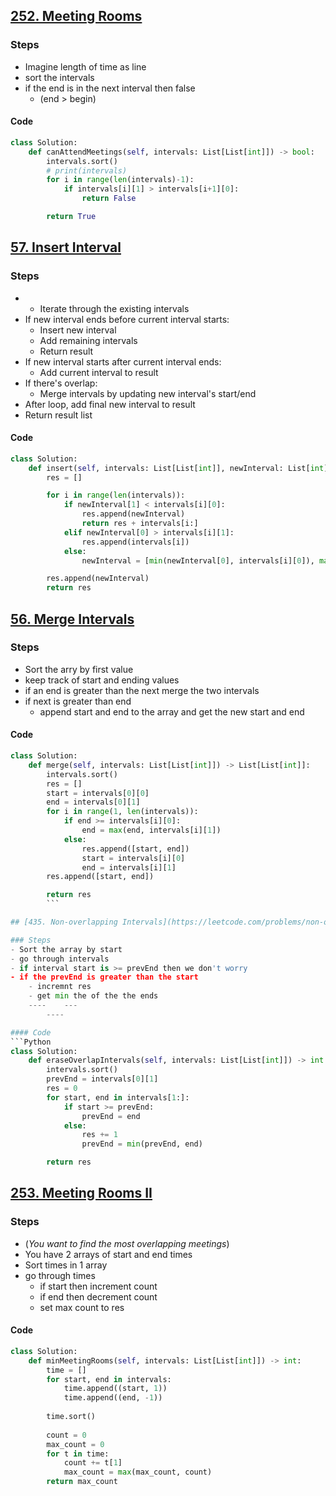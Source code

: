 ## [252. Meeting Rooms](https://leetcode.com/problems/meeting-rooms/)

### Steps
- Imagine length of time as line
- sort the intervals
- if the end is in the next interval then false 
	- (end > begin)

#### Code
```python
class Solution:
    def canAttendMeetings(self, intervals: List[List[int]]) -> bool:
        intervals.sort()
        # print(intervals)
        for i in range(len(intervals)-1):
            if intervals[i][1] > intervals[i+1][0]:
                return False

        return True 
```

## [57. Insert Interval](https://leetcode.com/problems/insert-interval/)

### Steps
- - Iterate through the existing intervals
- If new interval ends before current interval starts:
    - Insert new interval
    - Add remaining intervals
    - Return result
- If new interval starts after current interval ends:
    - Add current interval to result
- If there's overlap:
    - Merge intervals by updating new interval's start/end
- After loop, add final new interval to result
- Return result list

#### Code
```python
class Solution:
    def insert(self, intervals: List[List[int]], newInterval: List[int]) -> List[List[int]]:
        res = []

        for i in range(len(intervals)):
            if newInterval[1] < intervals[i][0]:
                res.append(newInterval)
                return res + intervals[i:]
            elif newInterval[0] > intervals[i][1]:
                res.append(intervals[i])
            else:
                newInterval = [min(newInterval[0], intervals[i][0]), max(newInterval[1], intervals[i][1])]

        res.append(newInterval)
        return res
```

## [56. Merge Intervals](https://leetcode.com/problems/merge-intervals/)
### Steps
- Sort the arry by first value
- keep track of start and ending values
- if an end is greater than the next merge the two intervals
- if next is greater than end
	- append start and end to the array and get the new start and end

#### Code
```python
class Solution:
    def merge(self, intervals: List[List[int]]) -> List[List[int]]:
        intervals.sort()
        res = []
        start = intervals[0][0]
        end = intervals[0][1]
        for i in range(1, len(intervals)):
            if end >= intervals[i][0]:
                end = max(end, intervals[i][1])
            else:
                res.append([start, end])
                start = intervals[i][0]
                end = intervals[i][1]
        res.append([start, end])

        return res
        ```

## [435. Non-overlapping Intervals](https://leetcode.com/problems/non-overlapping-intervals/)

### Steps
- Sort the array by start
- go through intervals
- if interval start is >= prevEnd then we don't worry
- if the prevEnd is greater than the start
	- incremnt res
	- get min the of the the ends
	----    ---
		----

#### Code
```Python
class Solution:
    def eraseOverlapIntervals(self, intervals: List[List[int]]) -> int:
        intervals.sort()
        prevEnd = intervals[0][1]
        res = 0
        for start, end in intervals[1:]:
            if start >= prevEnd:
                prevEnd = end
            else:
                res += 1
                prevEnd = min(prevEnd, end)

        return res
```

## [253. Meeting Rooms II](https://leetcode.com/problems/meeting-rooms-ii/)
### Steps
* (*You want to find the most overlapping meetings*)
* You have 2 arrays of start and end times
* Sort times in 1 array
* go through times
	* if start then increment count
	* if end then decrement count
	* set max count to res

#### Code
```python
class Solution:
    def minMeetingRooms(self, intervals: List[List[int]]) -> int:
        time = []
        for start, end in intervals:
            time.append((start, 1))
            time.append((end, -1))
        
        time.sort()
        
        count = 0
        max_count = 0
        for t in time:
            count += t[1]
            max_count = max(max_count, count)
        return max_count
```
